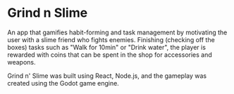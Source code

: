 # Grind n Slime

An app that gamifies habit-forming and task management by motivating the user with a slime friend who fights enemies. Finishing (checking off the boxes) tasks such as "Walk for 10min" or "Drink water", the player is rewarded with coins that can be spent in the shop for accessories and weapons. 

Grind n' Slime was built using React, Node.js, and the gameplay was created using the Godot game engine.
